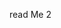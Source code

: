 <!--
 * @description: 
 * @param: 
 * @return: 
 * @author: Leep
 * @Date: 2022-06-16 14:31:23
 * @LastEditors: Leep
 * @LastEditTime: 2022-06-16 14:31:32
-->
read Me 2